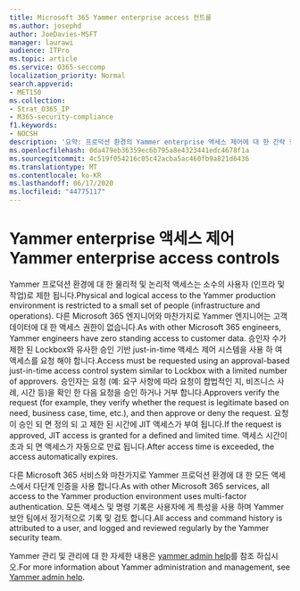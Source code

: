 ```yaml
---
title: Microsoft 365 Yammer enterprise access 컨트롤
ms.author: josephd
author: JoeDavies-MSFT
manager: laurawi
audience: ITPro
ms.topic: article
ms.service: O365-seccomp
localization_priority: Normal
search.appverid:
- MET150
ms.collection:
- Strat_O365_IP
- M365-security-compliance
f1.keywords:
- NOCSH
description: '요약: 프로덕션 환경의 Yammer enterprise 액세스 제어에 대 한 간략 한 요약입니다.'
ms.openlocfilehash: 0da479eb36359ec6b795a8e4323441edc4678f1a
ms.sourcegitcommit: 4c519f054216c05c42acba5ac460fb9a821d6436
ms.translationtype: MT
ms.contentlocale: ko-KR
ms.lasthandoff: 06/17/2020
ms.locfileid: "44775117"
---
```

# <a name="yammer-enterprise-access-controls"></a><span data-ttu-id="bd52a-103">Yammer enterprise 액세스 제어</span><span class="sxs-lookup"><span data-stu-id="bd52a-103">Yammer enterprise access controls</span></span> 

<span data-ttu-id="bd52a-104">Yammer 프로덕션 환경에 대 한 물리적 및 논리적 액세스는 소수의 사용자 (인프라 및 작업)로 제한 됩니다.</span><span class="sxs-lookup"><span data-stu-id="bd52a-104">Physical and logical access to the Yammer production environment is restricted to a small set of people (infrastructure and operations).</span></span> <span data-ttu-id="bd52a-105">다른 Microsoft 365 엔지니어와 마찬가지로 Yammer 엔지니어는 고객 데이터에 대 한 액세스 권한이 없습니다.</span><span class="sxs-lookup"><span data-stu-id="bd52a-105">As with other Microsoft 365 engineers, Yammer engineers have zero standing access to customer data.</span></span> <span data-ttu-id="bd52a-106">승인자 수가 제한 된 Lockbox와 유사한 승인 기반 just-in-time 액세스 제어 시스템을 사용 하 여 액세스를 요청 해야 합니다.</span><span class="sxs-lookup"><span data-stu-id="bd52a-106">Access must be requested using an approval-based just-in-time access control system similar to Lockbox with a limited number of approvers.</span></span> <span data-ttu-id="bd52a-107">승인자는 요청 (예: 요구 사항에 따라 요청이 합법적인 지, 비즈니스 사례, 시간 등)을 확인 한 다음 요청을 승인 하거나 거부 합니다.</span><span class="sxs-lookup"><span data-stu-id="bd52a-107">Approvers verify the request (for example, they verify whether the request is legitimate based on need, business case, time, etc.), and then approve or deny the request.</span></span> <span data-ttu-id="bd52a-108">요청이 승인 되 면 정의 되 고 제한 된 시간에 JIT 액세스가 부여 됩니다.</span><span class="sxs-lookup"><span data-stu-id="bd52a-108">If the request is approved, JIT access is granted for a defined and limited time.</span></span> <span data-ttu-id="bd52a-109">액세스 시간이 초과 되 면 액세스가 자동으로 만료 됩니다.</span><span class="sxs-lookup"><span data-stu-id="bd52a-109">After access time is exceeded, the access automatically expires.</span></span>

<span data-ttu-id="bd52a-110">다른 Microsoft 365 서비스와 마찬가지로 Yammer 프로덕션 환경에 대 한 모든 액세스에서 다단계 인증을 사용 합니다.</span><span class="sxs-lookup"><span data-stu-id="bd52a-110">As with other Microsoft 365 services, all access to the Yammer production environment uses multi-factor authentication.</span></span> <span data-ttu-id="bd52a-111">모든 액세스 및 명령 기록은 사용자에 게 특성을 사용 하며 Yammer 보안 팀에서 정기적으로 기록 및 검토 합니다.</span><span class="sxs-lookup"><span data-stu-id="bd52a-111">All access and command history is attributed to a user, and logged and reviewed regularly by the Yammer security team.</span></span>

<span data-ttu-id="bd52a-112">Yammer 관리 및 관리에 대 한 자세한 내용은 [yammer admin help](https://docs.microsoft.com/yammer/yammer-landing-page)를 참조 하십시오.</span><span class="sxs-lookup"><span data-stu-id="bd52a-112">For more information about Yammer administration and management, see [Yammer admin help](https://docs.microsoft.com/yammer/yammer-landing-page).</span></span>